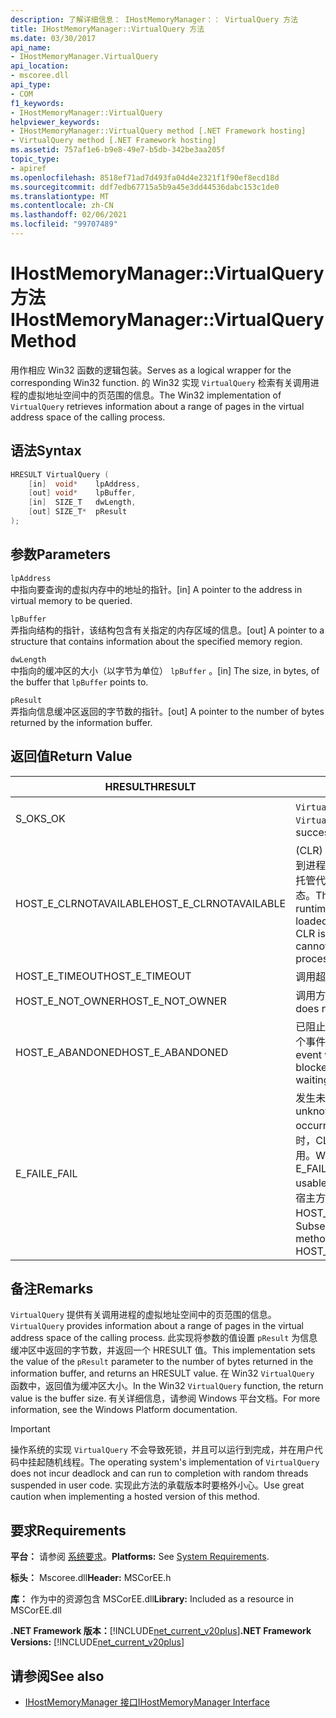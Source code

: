 ```yaml
---
description: 了解详细信息： IHostMemoryManager：： VirtualQuery 方法
title: IHostMemoryManager::VirtualQuery 方法
ms.date: 03/30/2017
api_name:
- IHostMemoryManager.VirtualQuery
api_location:
- mscoree.dll
api_type:
- COM
f1_keywords:
- IHostMemoryManager::VirtualQuery
helpviewer_keywords:
- IHostMemoryManager::VirtualQuery method [.NET Framework hosting]
- VirtualQuery method [.NET Framework hosting]
ms.assetid: 757af1e6-b9e8-49e7-b5db-342be3aa205f
topic_type:
- apiref
ms.openlocfilehash: 8518ef71ad7d493fa04d4e2321f1f90ef8ecd18d
ms.sourcegitcommit: ddf7edb67715a5b9a45e3dd44536dabc153c1de0
ms.translationtype: MT
ms.contentlocale: zh-CN
ms.lasthandoff: 02/06/2021
ms.locfileid: "99707489"
---
```

# <a name="ihostmemorymanagervirtualquery-method"></a><span data-ttu-id="fce36-103">IHostMemoryManager::VirtualQuery 方法</span><span class="sxs-lookup"><span data-stu-id="fce36-103">IHostMemoryManager::VirtualQuery Method</span></span>

<span data-ttu-id="fce36-104">用作相应 Win32 函数的逻辑包装。</span><span class="sxs-lookup"><span data-stu-id="fce36-104">Serves as a logical wrapper for the corresponding Win32 function.</span></span> <span data-ttu-id="fce36-105">的 Win32 实现 `VirtualQuery` 检索有关调用进程的虚拟地址空间中的页范围的信息。</span><span class="sxs-lookup"><span data-stu-id="fce36-105">The Win32 implementation of `VirtualQuery` retrieves information about a range of pages in the virtual address space of the calling process.</span></span>  
  
## <a name="syntax"></a><span data-ttu-id="fce36-106">语法</span><span class="sxs-lookup"><span data-stu-id="fce36-106">Syntax</span></span>  
  
```cpp  
HRESULT VirtualQuery (  
    [in]  void*    lpAddress,  
    [out] void*    lpBuffer,  
    [in]  SIZE_T   dwLength,  
    [out] SIZE_T*  pResult  
);  
```  
  
## <a name="parameters"></a><span data-ttu-id="fce36-107">参数</span><span class="sxs-lookup"><span data-stu-id="fce36-107">Parameters</span></span>  

 `lpAddress`  
 <span data-ttu-id="fce36-108">中指向要查询的虚拟内存中的地址的指针。</span><span class="sxs-lookup"><span data-stu-id="fce36-108">[in] A pointer to the address in virtual memory to be queried.</span></span>  
  
 `lpBuffer`  
 <span data-ttu-id="fce36-109">弄指向结构的指针，该结构包含有关指定的内存区域的信息。</span><span class="sxs-lookup"><span data-stu-id="fce36-109">[out] A pointer to a structure that contains information about the specified memory region.</span></span>  
  
 `dwLength`  
 <span data-ttu-id="fce36-110">中指向的缓冲区的大小（以字节为单位） `lpBuffer` 。</span><span class="sxs-lookup"><span data-stu-id="fce36-110">[in] The size, in bytes, of the buffer that `lpBuffer` points to.</span></span>  
  
 `pResult`  
 <span data-ttu-id="fce36-111">弄指向信息缓冲区返回的字节数的指针。</span><span class="sxs-lookup"><span data-stu-id="fce36-111">[out] A pointer to the number of bytes returned by the information buffer.</span></span>  
  
## <a name="return-value"></a><span data-ttu-id="fce36-112">返回值</span><span class="sxs-lookup"><span data-stu-id="fce36-112">Return Value</span></span>  
  
|<span data-ttu-id="fce36-113">HRESULT</span><span class="sxs-lookup"><span data-stu-id="fce36-113">HRESULT</span></span>|<span data-ttu-id="fce36-114">说明</span><span class="sxs-lookup"><span data-stu-id="fce36-114">Description</span></span>|  
|-------------|-----------------|  
|<span data-ttu-id="fce36-115">S_OK</span><span class="sxs-lookup"><span data-stu-id="fce36-115">S_OK</span></span>|<span data-ttu-id="fce36-116">`VirtualQuery` 已成功返回。</span><span class="sxs-lookup"><span data-stu-id="fce36-116">`VirtualQuery` returned successfully.</span></span>|  
|<span data-ttu-id="fce36-117">HOST_E_CLRNOTAVAILABLE</span><span class="sxs-lookup"><span data-stu-id="fce36-117">HOST_E_CLRNOTAVAILABLE</span></span>|<span data-ttu-id="fce36-118"> (CLR) 的公共语言运行时未加载到进程中，或 CLR 处于无法运行托管代码或成功处理调用的状态。</span><span class="sxs-lookup"><span data-stu-id="fce36-118">The common language runtime (CLR) has not been loaded into a process, or the CLR is in a state in which it cannot run managed code or process the call successfully.</span></span>|  
|<span data-ttu-id="fce36-119">HOST_E_TIMEOUT</span><span class="sxs-lookup"><span data-stu-id="fce36-119">HOST_E_TIMEOUT</span></span>|<span data-ttu-id="fce36-120">调用超时。</span><span class="sxs-lookup"><span data-stu-id="fce36-120">The call timed out.</span></span>|  
|<span data-ttu-id="fce36-121">HOST_E_NOT_OWNER</span><span class="sxs-lookup"><span data-stu-id="fce36-121">HOST_E_NOT_OWNER</span></span>|<span data-ttu-id="fce36-122">调用方不拥有该锁。</span><span class="sxs-lookup"><span data-stu-id="fce36-122">The caller does not own the lock.</span></span>|  
|<span data-ttu-id="fce36-123">HOST_E_ABANDONED</span><span class="sxs-lookup"><span data-stu-id="fce36-123">HOST_E_ABANDONED</span></span>|<span data-ttu-id="fce36-124">已阻止的线程或纤程正在等待某个事件时，该事件被取消。</span><span class="sxs-lookup"><span data-stu-id="fce36-124">An event was canceled while a blocked thread or fiber was waiting on it.</span></span>|  
|<span data-ttu-id="fce36-125">E_FAIL</span><span class="sxs-lookup"><span data-stu-id="fce36-125">E_FAIL</span></span>|<span data-ttu-id="fce36-126">发生未知的灾难性故障。</span><span class="sxs-lookup"><span data-stu-id="fce36-126">An unknown catastrophic failure occurred.</span></span> <span data-ttu-id="fce36-127">当方法返回 E_FAIL 时，CLR 在该进程内将不再可用。</span><span class="sxs-lookup"><span data-stu-id="fce36-127">When a method returns E_FAIL, the CLR is no longer usable within the process.</span></span> <span data-ttu-id="fce36-128">对宿主方法的后续调用会返回 HOST_E_CLRNOTAVAILABLE。</span><span class="sxs-lookup"><span data-stu-id="fce36-128">Subsequent calls to hosting methods return HOST_E_CLRNOTAVAILABLE.</span></span>|  
  
## <a name="remarks"></a><span data-ttu-id="fce36-129">备注</span><span class="sxs-lookup"><span data-stu-id="fce36-129">Remarks</span></span>  

 <span data-ttu-id="fce36-130">`VirtualQuery` 提供有关调用进程的虚拟地址空间中的页范围的信息。</span><span class="sxs-lookup"><span data-stu-id="fce36-130">`VirtualQuery` provides information about a range of pages in the virtual address space of the calling process.</span></span> <span data-ttu-id="fce36-131">此实现将参数的值设置 `pResult` 为信息缓冲区中返回的字节数，并返回一个 HRESULT 值。</span><span class="sxs-lookup"><span data-stu-id="fce36-131">This implementation sets the value of the `pResult` parameter to the number of bytes returned in the information buffer, and returns an HRESULT value.</span></span> <span data-ttu-id="fce36-132">在 Win32 `VirtualQuery` 函数中，返回值为缓冲区大小。</span><span class="sxs-lookup"><span data-stu-id="fce36-132">In the Win32 `VirtualQuery` function, the return value is the buffer size.</span></span> <span data-ttu-id="fce36-133">有关详细信息，请参阅 Windows 平台文档。</span><span class="sxs-lookup"><span data-stu-id="fce36-133">For more information, see the Windows Platform documentation.</span></span>  
  
> [!IMPORTANT]
> <span data-ttu-id="fce36-134">操作系统的实现 `VirtualQuery` 不会导致死锁，并且可以运行到完成，并在用户代码中挂起随机线程。</span><span class="sxs-lookup"><span data-stu-id="fce36-134">The operating system's implementation of `VirtualQuery` does not incur deadlock and can run to completion with random threads suspended in user code.</span></span> <span data-ttu-id="fce36-135">实现此方法的承载版本时要格外小心。</span><span class="sxs-lookup"><span data-stu-id="fce36-135">Use great caution when implementing a hosted version of this method.</span></span>  
  
## <a name="requirements"></a><span data-ttu-id="fce36-136">要求</span><span class="sxs-lookup"><span data-stu-id="fce36-136">Requirements</span></span>  

 <span data-ttu-id="fce36-137">**平台：** 请参阅 [系统要求](../../get-started/system-requirements.md)。</span><span class="sxs-lookup"><span data-stu-id="fce36-137">**Platforms:** See [System Requirements](../../get-started/system-requirements.md).</span></span>  
  
 <span data-ttu-id="fce36-138">**标头：** Mscoree.dll</span><span class="sxs-lookup"><span data-stu-id="fce36-138">**Header:** MSCorEE.h</span></span>  
  
 <span data-ttu-id="fce36-139">**库：** 作为中的资源包含 MSCorEE.dll</span><span class="sxs-lookup"><span data-stu-id="fce36-139">**Library:** Included as a resource in MSCorEE.dll</span></span>  
  
 <span data-ttu-id="fce36-140">**.NET Framework 版本：**[!INCLUDE[net_current_v20plus](../../../../includes/net-current-v20plus-md.md)]</span><span class="sxs-lookup"><span data-stu-id="fce36-140">**.NET Framework Versions:** [!INCLUDE[net_current_v20plus](../../../../includes/net-current-v20plus-md.md)]</span></span>  
  
## <a name="see-also"></a><span data-ttu-id="fce36-141">请参阅</span><span class="sxs-lookup"><span data-stu-id="fce36-141">See also</span></span>

- [<span data-ttu-id="fce36-142">IHostMemoryManager 接口</span><span class="sxs-lookup"><span data-stu-id="fce36-142">IHostMemoryManager Interface</span></span>](ihostmemorymanager-interface.md)
